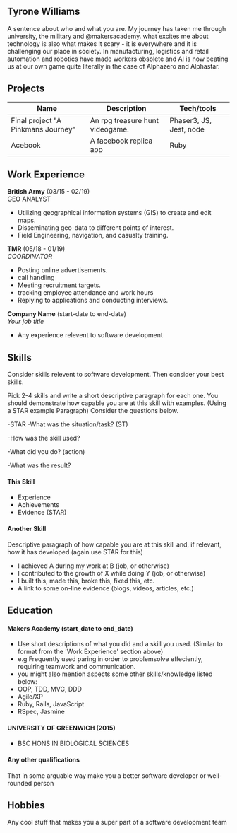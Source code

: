 ## Tyrone Williams

A sentence about who and what you are.
My journey has taken me through university, the military and @makersacademy. 
what excites me about technology is also what makes it scary - it is everywhere and it is challenging our place in society. In manufacturing, logistics and retail automation and robotics have made workers obsolete and AI is now beating us at our own game quite literally in the case of Alphazero and Alphastar.

## Projects

| Name                         | Description       | Tech/tools        |
| ---------------------------- | ----------------- | ----------------- |
| Final project "A Pinkmans Journey"            | An rpg treasure hunt videogame. | Phaser3, JS, Jest, node |
| Acebook | A facebook replica app | Ruby              |

## Work Experience

**British Army** (03/15 - 02/19)  
GEO ANALYST 

- Utilizing geographical information systems (GIS) to create
and edit maps.
- Disseminating geo-data to different points
of interest.
- Field Engineering, navigation, and casualty training.


**TMR** (05/18 - 01/19)  
_COORDINATOR_

- Posting online advertisements.
- call handling
- Meeting recruitment targets.
- tracking employee attendance and work hours
- Replying to applications and conducting interviews.


**Company Name** (start-date to end-date)  
_Your job title_

- Any experience relevent to software development

## Skills

Consider skills relevent to software development. Then consider your best skills. 

Pick 2-4 skills and write a short descriptive paragraph for each one. You should demonstrate how capable you are at this skill with examples.
(Using a STAR example Paragraph) Consider the questions below.

-STAR
-What was the situation/task? (ST)

-How was the skill used?

-What did you do? (action)

-What was the result?


#### This Skill

- Experience
- Achievements
- Evidence (STAR)

#### Another Skill

Descriptive paragraph of how capable you are at this skill and, if relevant, how it has developed (again use STAR for this)

- I achieved A during my work at B (job, or otherwise)
- I contributed to the growth of X while doing Y (job, or otherwise)
- I built this, made this, broke this, fixed this, etc.
- A link to some on-line evidence (blogs, videos, articles, etc.)

## Education

#### Makers Academy (start_date to end_date)
- Use short descriptions of what you did and a skill you used. (Similar to format from the 'Work Experience' section above)
- e.g Frequently used paring in order to problemsolve effeciently, requiring teamwork and communication.
- you might also mention aspects some other skills/knowledge listed below: 
- OOP, TDD, MVC, DDD
- Agile/XP
- Ruby, Rails, JavaScript
- RSpec, Jasmine

#### UNIVERSITY OF GREENWICH (2015)

- BSC HONS IN BIOLOGICAL SCIENCES

#### Any other qualifications

That in some arguable way make you a better software developer or well-rounded person

## Hobbies

Any cool stuff that makes you a super part of a software development team
